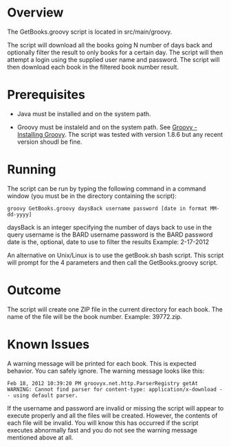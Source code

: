 Overview
========
The GetBooks.groovy script is located in src/main/groovy.

The script will download all the books going N number of days back and
optionally filter the result to only books for a certain day. The script will
then attempt a login using the supplied user name and password. The script will
then download each book in the filtered book number result.

Prerequisites
=============
* Java must be installed and on the system path.

* Groovy must be instaleld and on the system path. See 
[Groovy - Installing Groovy](http://groovy.codehaus.org/Installing+Groovy).
The script was tested with version 1.8.6 but any recent version shoudl be fine.

Running
=======
The script can be run by typing the following command in a command window
(you must be in the directory containing the script):

    groovy GetBooks.groovy daysBack username password [date in format MM-dd-yyyy]

daysBack is an integer specifying the number of days back to use in the query
username is the BARD username
password is the BARD password
date is the, optional, date to use to filter the results Example: 2-17-2012

An alternative on Unix/Linux is to use the getBook.sh bash script. This script
will prompt for the 4 parameters and then call the GetBooks.groovy script.

Outcome
=======
The script will create one ZIP file in the current directory for each book.
The name of the file will be the book number. Example: 39772.zip.

Known Issues
============
A warning message will be printed for each book. This is expected behavior. You
can safely ignore. The warning message looks like this:

    Feb 18, 2012 10:39:20 PM groovyx.net.http.ParserRegistry getAt
    WARNING: Cannot find parser for content-type: application/x-download -- using default parser.

If the username and password are invalid or missing the script will appear to
execute properly and all the files will be created. However, the contents of
each file will be invalid. You will know this has occurred if the script
executes abnormally fast and you do not see the warning message mentioned above
at all.